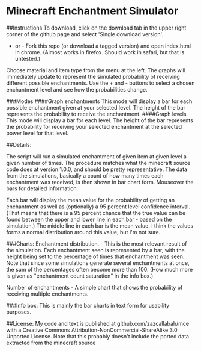 Minecraft Enchantment Simulator
===============================

##Instructions
To download, click on the download tab in the upper right corner of the github page and select 'Single download version'.
- or -
Fork this repo (or download a tagged version) and open index.html in chrome. (Almost works in firefox. Should work in safari, but that is untested.)

Choose material and item type from the menu at the left. The graphs will immediately update to represent the simulated probability of receiving different possible enchantments. Use the + and - buttons to select a chosen enchantment level and see how the probabilities change.

###Modes
####Graph enchantments
This mode will display a bar for each possible enchantment given at your selected level. The height of the bar represents the probability to receive the enchantment.
####Graph levels
This mode will display a bar for each level. The height of the bar represents the probability for receiving your selected enchantment at the selected power level for that level.



##Details:

The script will run a simulated enchantment of given item at given level a given number of times. The procedure matches
what the minecraft source code does at version 1.0.0, and should be pretty representative.
The data from the simulations, basically a count of how many times each enchantment was received, is then shown in bar
chart form. Mouseover the bars for detailed information.

Each bar will display the mean value for the probability of getting an enchantment as well as (optionally) a 95 percent level
confidence interval. (That means that there is a 95 percent chance that the true value can be found between the upper and
lower line in each bar - based on the simulation.) The middle line in each bar is the mean value. I think the values
forms a normal distribution around this value, but I'm not sure.

###Charts:
Enchantment distribution. - This is the most relevant result of the simulation. Each enchantment seen is
represented by a bar, with the height being set to the percentage of times that enchantment was seen. Note that since
some simulations generate several enchantments at once, the sum of the percentages often become more than 100. (How
much more is given as "enchantment count saturation" in the info box.)

Number of enchantments - A simple chart that shows the probability of receiving multiple enchantments.


###Info box:
This is mainly the bar charts in text form for usability purposes.





##License:
My code and text is published at github.com/zazcallabah/mce with a Creative Commons Attribution-NonCommercial-ShareAlike 3.0 Unported License.
Note that this probably doesn't include the ported data extracted from the minecraft source
